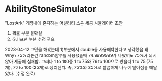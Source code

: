 # AbilityStoneSimulator
"LostArk" 게임내에 존재하는 어빌리티 스톤 세공 시뮬레이터 초안
1. 확률 부분 불확실
2. GUI표현 부분 수정 필요

2023-04-12
고민을 해봤는데 1)부분에서 double을 사용해야한다고 생각했음
왜 Why? 75%라는건 random함수를 사용했을때 74.9999999가 나왔어도 75%가 되지않아 세공에 실패함.
그러나 1 to 100중 1 to 75와 76 to 100으로 봤을때 1 to 75 (75개), 76 to 100 (25개)로 정리된다.
즉, 75%와 25%로 깔끔하게 나누어 떨어짐을 깨달았다. (수정 완료)
